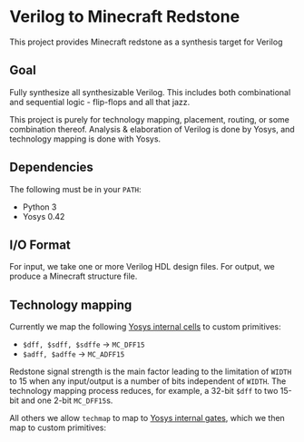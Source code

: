 # Verilog to Minecraft Redstone
This project provides Minecraft redstone as a synthesis target for Verilog

## Goal
Fully synthesize all synthesizable Verilog. This includes both combinational and sequential logic - flip-flops and all that jazz.

This project is purely for technology mapping, placement, routing, or some combination thereof. Analysis & elaboration of Verilog is done by Yosys, and technology mapping is done with Yosys.

## Dependencies
The following must be in your `PATH`:
* Python 3
* Yosys 0.42

## I/O Format
For input, we take one or more Verilog HDL design files. For output, we produce a Minecraft structure file.

## Technology mapping
Currently we map the following [Yosys internal cells](https://yosyshq.readthedocs.io/projects/yosys/en/latest/yosys_internals/formats/cell_library.html#rtl-cells) to custom primitives:
* `$dff, $sdff, $sdffe` → `MC_DFF15`
* `$adff, $adffe` → `MC_ADFF15`

Redstone signal strength is the main factor leading to the limitation of `WIDTH` to 15 when any input/output is a number of bits independent of `WIDTH`. The technology mapping process reduces, for example, a 32-bit `$dff` to two 15-bit and one 2-bit `MC_DFF15`s.

All others we allow `techmap` to map to [Yosys internal gates](https://yosyshq.readthedocs.io/projects/yosys/en/latest/yosys_internals/formats/cell_library.html#gates), which we then map to custom primitives:
